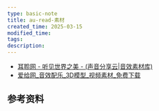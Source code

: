 ```yaml
---
type: basic-note
title: au-read-素材
created_time: 2025-03-15
modified_time: 
tags:
description:
---
```


- [耳聆网 - 听见世界之美 - (声音分享云|音效素材库)](https://www.ear0.com/)
- [爱给网_音效配乐_3D模型_视频素材_免费下载](https://www.aigei.com/)

## 参考资料
